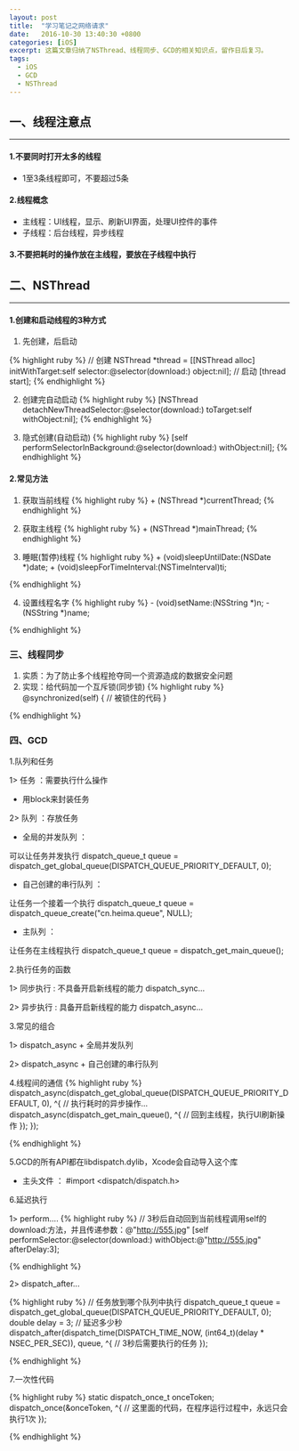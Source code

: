 ```yaml
---
layout: post
title:  "学习笔记之网络请求"
date:   2016-10-30 13:40:30 +0800
categories: [iOS]
excerpt: 这篇文章归纳了NSThread、线程同步、GCD的相关知识点，留作日后复习。
tags:
  - iOS
  - GCD
  - NSThread
---
```


## 一、线程注意点
---

#### 1.不要同时打开太多的线程
* 1至3条线程即可，不要超过5条

#### 2.线程概念
* 主线程：UI线程，显示、刷新UI界面，处理UI控件的事件
* 子线程：后台线程，异步线程

#### 3.不要把耗时的操作放在主线程，要放在子线程中执行
            

## 二、NSThread
---

#### 1.创建和启动线程的3种方式
1. 先创建，后启动

{% highlight ruby %}
		// 创建
    	NSThread *thread = [[NSThread alloc] initWithTarget:self selector:@selector(download:) object:nil];
		// 启动
		[thread start];
{% endhighlight %}
	

		
2. 创建完自动启动
{% highlight ruby %}
		[NSThread detachNewThreadSelector:@selector(download:) toTarget:self withObject:nil];
{% endhighlight %}
		
3. 隐式创建(自动启动)
{% highlight ruby %}
		[self performSelectorInBackground:@selector(download:) withObject:nil];
{% endhighlight %}
		
#### 2.常见方法
1. 获取当前线程
{% highlight ruby %}
		+ (NSThread *)currentThread;
{% endhighlight %}
		
2. 获取主线程
{% highlight ruby %}
		+ (NSThread *)mainThread;
{% endhighlight %}
		
		
3. 睡眠(暂停)线程
{% highlight ruby %}
		+ (void)sleepUntilDate:(NSDate *)date;
		+ (void)sleepForTimeInterval:(NSTimeInterval)ti;

{% endhighlight %}

		
4. 设置线程名字
{% highlight ruby %}
		- (void)setName:(NSString *)n;
		- (NSString *)name;

{% endhighlight %}

		
### 三、线程同步
1. 实质：为了防止多个线程抢夺同一个资源造成的数据安全问题
2. 实现：给代码加一个互斥锁(同步锁)
{% highlight ruby %}
		@synchronized(self) {
	    // 被锁住的代码
		}

{% endhighlight %}

		
### 四、GCD
1.队列和任务

1> 任务 ：需要执行什么操作
* 用block来封装任务

2> 队列 ：存放任务

* 全局的并发队列 ： 

可以让任务并发执行
dispatch_queue_t queue = dispatch_get_global_queue(DISPATCH_QUEUE_PRIORITY_DEFAULT, 0);

* 自己创建的串行队列 ： 

让任务一个接着一个执行
dispatch_queue_t queue = dispatch_queue_create("cn.heima.queue", NULL);

* 主队列 ： 

让任务在主线程执行
dispatch_queue_t queue = dispatch_get_main_queue();

2.执行任务的函数

1> 同步执行 : 不具备开启新线程的能力
dispatch_sync...

2> 异步执行 : 具备开启新线程的能力
dispatch_async...

3.常见的组合

1> dispatch_async + 全局并发队列

2> dispatch_async + 自己创建的串行队列

4.线程间的通信
{% highlight ruby %}
dispatch_async(dispatch_get_global_queue(DISPATCH_QUEUE_PRIORITY_DEFAULT, 0), ^{
		// 执行耗时的异步操作...
		dispatch_async(dispatch_get_main_queue(), ^{
       // 回到主线程，执行UI刷新操作
		});
	});

{% endhighlight %}
		

5.GCD的所有API都在libdispatch.dylib，Xcode会自动导入这个库

* 主头文件 ： #import <dispatch/dispatch.h>

6.延迟执行

1> perform....
{% highlight ruby %}
	// 3秒后自动回到当前线程调用self的download:方法，并且传递参数：@"http://555.jpg"
	[self performSelector:@selector(download:) withObject:@"http://555.jpg" afterDelay:3];

{% endhighlight %}


2> dispatch_after...

{% highlight ruby %}
	// 任务放到哪个队列中执行
	dispatch_queue_t queue = dispatch_get_global_queue(DISPATCH_QUEUE_PRIORITY_DEFAULT, 0);
	double delay = 3; // 延迟多少秒
	dispatch_after(dispatch_time(DISPATCH_TIME_NOW, (int64_t)(delay * NSEC_PER_SEC)), queue, ^{
    // 3秒后需要执行的任务
	});

{% endhighlight %}



7.一次性代码

{% highlight ruby %}
	static dispatch_once_t onceToken;
	dispatch_once(&onceToken, ^{
    // 这里面的代码，在程序运行过程中，永远只会执行1次
	});

{% endhighlight %}
